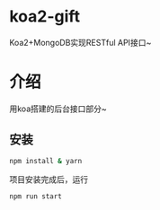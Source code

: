 # koa2-gift
Koa2+MongoDB实现RESTful API接口~

# 介绍
用koa搭建的后台接口部分~

## 安装
```bash
npm install & yarn
```

项目安装完成后，运行
```bush
npm run start
```

